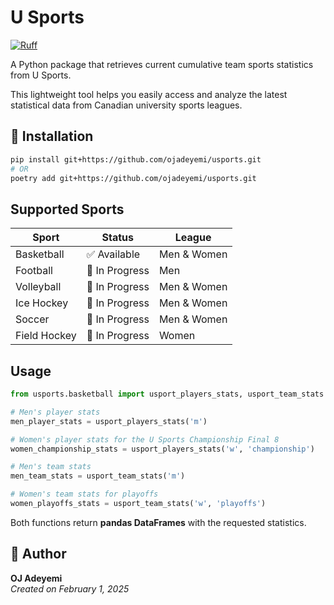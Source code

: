 # U Sports

[![Ruff](https://img.shields.io/endpoint?url=https://raw.githubusercontent.com/astral-sh/ruff/main/assets/badge/v2.json)](https://github.com/astral-sh/ruff)

A Python package that retrieves current cumulative team sports statistics from U Sports.

This lightweight tool helps you easily access and analyze the latest statistical data from Canadian university sports leagues.

## 🚀 Installation

```bash
pip install git+https://github.com/ojadeyemi/usports.git
# OR
poetry add git+https://github.com/ojadeyemi/usports.git
```

## Supported Sports

| Sport        | Status         | League      |
| ------------ | -------------- | ----------- |
| Basketball   | ✅ Available   | Men & Women |
| Football     | 🔄 In Progress | Men         |
| Volleyball   | 🔄 In Progress | Men & Women |
| Ice Hockey   | 🔄 In Progress | Men & Women |
| Soccer       | 🔄 In Progress | Men & Women |
| Field Hockey | 🔄 In Progress | Women       |

## Usage

```python
from usports.basketball import usport_players_stats, usport_team_stats

# Men's player stats
men_player_stats = usport_players_stats('m')

# Women's player stats for the U Sports Championship Final 8
women_championship_stats = usport_players_stats('w', 'championship')

# Men's team stats
men_team_stats = usport_team_stats('m')

# Women's team stats for playoffs
women_playoffs_stats = usport_team_stats('w', 'playoffs')
```

Both functions return **pandas DataFrames** with the requested statistics.

## 👤 Author

**OJ Adeyemi**  
_Created on February 1, 2025_
